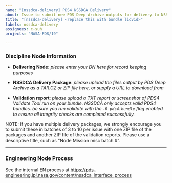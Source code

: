 ```yaml
---
name: "[nssdca-delivery] PDS4 NSSDCA Delivery"
about: Issue to submit new PDS Deep Archive outputs for delivery to NSSDCA
title: "[nssdca-delivery] <replace this with bundle lidvid>"
labels: nssdca-delivery
assignees: c-suh
projects: "NASA-PDS/19"

---
```


### Discipline Node Information

* **Delivering Node**: _please enter your DN here for record keeping purposes_

* **NSSDCA Delivery Package**: _please upload the files output by PDS Deep Archive as a TAR.GZ or ZIP file here, or supply a URL to download from_

* **Validation report**: _please upload a TXT report or screenshot of PDS4 Validate Tool run on your bundle. NSSDCA only accepts valid PDS4 bundles. be sure you run validate with the `-R pds4.bundle` flag enabled to ensure all integrity checks are completed successfully._

NOTE: If you have multiple delivery packages, we strongly encourage you to submit these in batches of 3 to 10 per issue with one ZIP file of the packages and another ZIP file of the validation reports. Please use a descriptive title, such as "Node Mission misc batch #".

----

### Engineering Node Process

See the internal EN process at https://pds-engineering.jpl.nasa.gov/content/nssdca_interface_process
